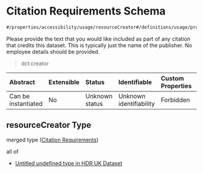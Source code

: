 # Citation Requirements Schema

```txt
#/properties/accessibility/usage/resourceCreator#/definitions/usage/properties/resourceCreator
```

Please provide the text that you would like included as part of any citation that credits this dataset. This is typically just the name of the publisher.   No employee details should be provided.

> dct:creator

| Abstract            | Extensible | Status         | Identifiable            | Custom Properties | Additional Properties | Access Restrictions | Defined In                                                                                        |
| :------------------ | :--------- | :------------- | :---------------------- | :---------------- | :-------------------- | :------------------ | :------------------------------------------------------------------------------------------------ |
| Can be instantiated | No         | Unknown status | Unknown identifiability | Forbidden         | Allowed               | none                | [dataset.schema.json*](../../../schema/dataset/latest/dataset.schema.json "open original schema") |

## resourceCreator Type

merged type ([Citation Requirements](dataset-definitions-usage-properties-citation-requirements.md))

all of

*   [Untitled undefined type in HDR UK Dataset](dataset-definitions-usage-properties-citation-requirements-allof-0.md "check type definition")
